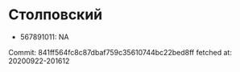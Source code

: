 # Столповский
- 567891011: NA

Commit: 841ff564fc8c87dbaf759c35610744bc22bed8ff
 fetched at: 20200922-201612
